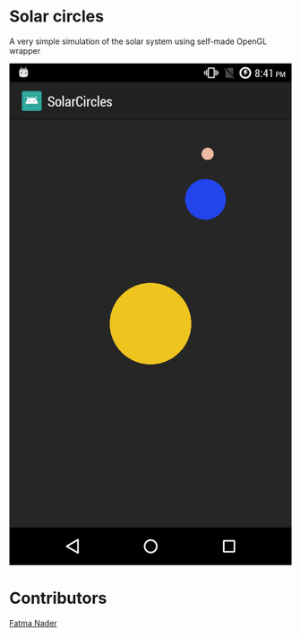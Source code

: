 # Solar circles

A very simple simulation of the solar system using self-made OpenGL wrapper

![Screenshot](assets/program_screenshot.jpg)

# Contributors
[Fatma Nader](https://github.com/FatmaNader)